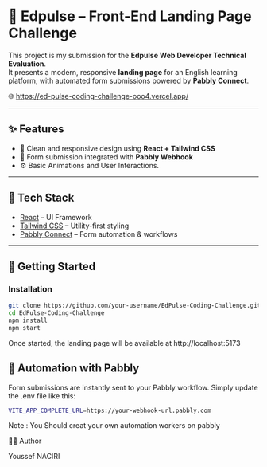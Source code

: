 # 📘 Edpulse – Front-End Landing Page Challenge

This project is my submission for the **Edpulse Web Developer Technical Evaluation**.  
It presents a modern, responsive **landing page** for an English learning platform, with automated form submissions powered by **Pabbly Connect**.

🌐 https://ed-pulse-coding-challenge-ooo4.vercel.app/

---

## ✨ Features

- 🎨 Clean and responsive design using **React + Tailwind CSS**
- 🔗 Form submission integrated with **Pabbly Webhook**
- ⚙️ Basic Animations and User Interactions.

---

## 🧰 Tech Stack

- [React](https://reactjs.org/) – UI Framework  
- [Tailwind CSS](https://tailwindcss.com/) – Utility-first styling  
- [Pabbly Connect](https://www.pabbly.com/connect/) – Form automation & workflows  

---

## 🚀 Getting Started

### Installation

```bash
git clone https://github.com/your-username/EdPulse-Coding-Challenge.git
cd EdPulse-Coding-Challenge
npm install
npm start

```
Once started, the landing page will be available at http://localhost:5173

## 🔄 Automation with Pabbly

Form submissions are instantly sent to your Pabbly workflow. Simply update the .env file like this:

```bash
VITE_APP_COMPLETE_URL=https://your-webhook-url.pabbly.com

```
Note : You Should creat your own automation workers on pabbly


🧑‍💻 Author

Youssef NACIRI


